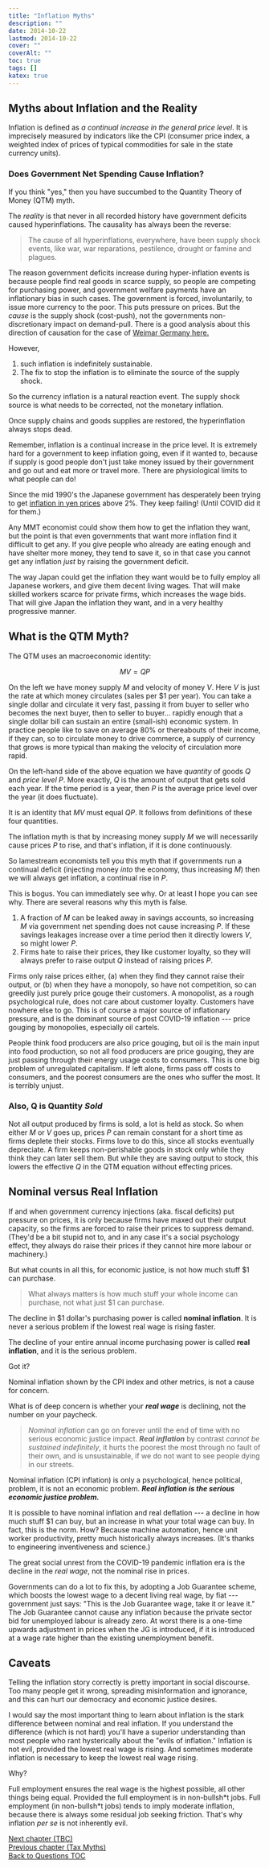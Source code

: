 ```yaml
---
title: "Inflation Myths"
description: ""
date: 2014-10-22
lastmod: 2014-10-22
cover: ""
coverAlt: ""
toc: true
tags: []
katex: true
---
```


## Myths about Inflation and the Reality

Inflation is defined as *a continual increase in the general price level*.
It is imprecisely measured by indicators like the CPI (consumer price index, a weighted index of prices of typical commodities for sale in the state currency units).


### Does Government Net Spending Cause Inflation?

If you think "yes," then you have succumbed to the Quantity Theory of Money (QTM) myth. 

The *reality* is that never in all recorded history have government deficits caused hyperinflations.
The causality has always been the reverse:

> The cause of all hyperinflations, everywhere, have been supply shock events, like war, war reparations, pestilence, drought or famine and plagues.

The reason government deficits increase during hyper-inflation events is because people find real goods in scarce supply, so people are competing for purchasing power, and government welfare payments have an inflationary bias in such cases. 
The government is forced, involuntarily, to issue more currency to the poor. 
This puts pressure on prices.
But the *cause* is the supply shock (cost-push), not the governments non-discretionary impact on demand-pull.
There is a good analysis about this direction of causation for the case of [Weimar Germany here.](https://gimms.org.uk/wp-content/uploads/2020/11/Weimar-Republic-Hyperinflation-through-a-Modern-Monetary-Theory-Lens.pdf)

However, 
1. such inflation is indefinitely sustainable.
2. The fix to stop the inflation is to eliminate the source of the supply shock.

So the currency inflation is a natural reaction event. 
The supply shock source is what needs to be corrected, not the monetary inflation.

Once supply chains and goods supplies are restored, the hyperinflation always stops dead. 

Remember, inflation is a continual increase in the price level. 
It is extremely hard for a government to keep inflation going, even if it wanted to, because if supply is good people don't just take money issued by their government and go out and eat more or travel more. 
There are physiological limits to what people can do!

Since the mid 1990's the Japanese government has desperately been trying to get [inflation in yen prices](https://tradingeconomics.com/japan/inflation-cpi) above 2%. 
They keep failing! (Until COVID did it for them.)

Any MMT economist could show them how to get the inflation they want, but the point is that even governments that want more inflation find it difficult to get any. 
If you give people who already are eating enough and have shelter more money, they tend to save it, so in that case you cannot get any inflation *just* by raising the government deficit. 

The way Japan could get the inflation they want would be to fully employ all Japanese workers, and give them decent living wages. 
That will make skilled workers scarce for private firms, which increases the wage bids. 
That will give Japan the inflation they want, and in a very healthy progressive manner.

## What is the QTM Myth?

The QTM uses an macroeconomic identity:

$$ M V = Q P $$

On the left we have money supply $M$ and velocity of money $V$. 
Here $V$ is just the rate at which money circulates (sales per \$1 per year). 
You can take a single dollar and circulate it very fast, passing it from buyer to seller who becomes the next buyer, then to seller to buyer... rapidly enough that a single dollar bill can sustain an entire (small-ish) economic system. 
In practice people like to save on average 80% or thereabouts of their income, if they can, so to circulate money to drive commerce, a supply of currency that grows is more typical than making the velocity of circulation more rapid.

On the left-hand side of the above equation we have *quantity* of goods $Q$ and *price level* $P$. 
More exactly, $Q$ is the amount of output that gets sold each year. 
If the time period is a year, then $P$ is the average price level over the year (it does fluctuate).

It is an identity that $MV$ must equal $QP$. It follows from definitions of these four quantities.

The inflation myth is that by increasing money supply $M$ we will necessarily cause prices $P$ to rise, and that's inflation, if it is done continuously.

So lamestream economists tell you this myth that if governments run a continual deficit (injecting money *into* the economy, thus increasing $M$) then we will always get inflation, a continual rise in $P$.

This is bogus. 
You can immediately see why. Or at least I hope you can see why.  There are several reasons why this myth is false.

1. A fraction of $M$ can be leaked away in savings accounts, so increasing $M$ via government net spending does not cause increasing $P$. If these savings leakages increase over a time period then it directly lowers $V$, so might lower $P$.
2. Firms hate to raise their prices, they like customer loyalty, so they will always prefer to raise output $Q$ instead of raising prices $P$.

Firms only raise prices either, (a) when they find they cannot raise their output, or (b) when they have a monopoly, so have not competition, so can greedily just purely price gouge their customers.  A monopolist, as a rough psychological rule, does not care about customer loyalty. 
Customers have nowhere else to go. 
This is of course a major source of inflationary pressure, and is the dominant source of post COVID-19 inflation --- price gouging by monopolies, especially oil cartels.

People think food producers are also price gouging, but oil is the main input into food production, so not all food producers are price gouging, they are just passing through their energy usage costs to consumers. 
This is one big problem of unregulated capitalism. 
If left alone, firms pass off costs to consumers, and the poorest consumers are the ones who suffer the most. 
It is terribly unjust.

### Also, Q is Quantity _Sold_

Not all output produced by firms is sold, a lot is held as stock. 
So when either $M$ or $V$ goes up, prices $P$ can remain constant for a short time as firms deplete their stocks. 
Firms love to do this, since all stocks eventually depreciate. 
A firm keeps non-perishable goods in stock only while they think they can later sell them.
But while they are saving output to stock, this lowers the effective $Q$ in the QTM equation without effecting prices.


## Nominal versus Real Inflation

If and when government currency injections (aka. fiscal deficits) put pressure on prices, it is only because firms have maxed out their output capacity, so the firms are forced to raise their prices to suppress demand. 
(They'd be a bit stupid not to, and in any case it's a social psychology effect, they always do raise their prices if they cannot hire more labour or machinery.)

But what counts in all this, for economic justice, is not how much stuff \$1 can purchase.

> What always matters is how much stuff your whole income can purchase, not what just \$1 can purchase.

The decline in \$1 dollar's purchasing power is called **nominal inflation**. 
It is never a serious problem if the lowest real wage is rising faster.

The decline of your entire annual income purchasing power is called **real inflation**, and it is the serious problem.

Got it?

Nominal inflation shown by the CPI index and other metrics, is not a cause for concern.

What is of deep concern is whether your **_real wage_** is declining, not the number on your paycheck.

> *Nominal inflation* can go on forever until the end of time with no serious economic justice impact. **_Real inflation_** by contrast *cannot be sustained indefinitely*, it hurts the poorest the most through no fault of their own, and is unsustainable, if we do not want to see people dying in our streets.

Nominal inflation (CPI inflation) is only a psychological, hence political, problem, it is not an economic problem. 
**_Real inflation is the serious economic justice problem._**

It is possible to have nominal inflation and real deflation --- a decline in how much stuff \$1 can buy, but an increase in what your total wage can buy. In fact, this is the norm.
How? Because machine automation, hence unit worker productivity, pretty much historically always increases. 
(It's thanks to engineering inventiveness and science.)

The great social unrest from the COVID-19 pandemic inflation era is the decline in the *real wage*, not the nominal rise in prices.

Governments can do a lot to fix this, by adopting a Job Guarantee scheme, which boosts the lowest wage to a decent living real wage, by fiat --- government just says: "This is the Job Guarantee wage, take it or leave it." 
The Job Guarantee cannot cause any inflation because the private sector bid for unemployed labour is already zero.
At worst there is a one-time upwards adjustment in prices when the JG is introduced, if it is introduced at a wage rate higher than the existing unemployment benefit.


## Caveats

Telling the inflation story correctly is pretty important in social discourse. 
Too many people get it wrong, spreading misinformation and ignorance, and this can hurt our democracy and economic justice desires.

I would say the most important thing to learn about inflation is the stark difference between nominal and real inflation. 
If you understand the difference (which is not hard) you'll have a superior understanding than most people who rant hysterically about the "evils of inflation." 
Inflation is not evil, provided the lowest real wage is rising. 
And sometimes moderate inflation is necessary to keep the lowest real wage rising.

Why?

Full employment ensures the real wage is the highest possible, all other things being equal. Provided the full employment is in non-bullsh$\ast$t jobs. 
Full employment (in non-bullsh$\ast$t jobs) tends to imply moderate inflation, because there is always some residual job seeking friction. 
That's why inflation *per se* is not inherently evil.


[Next chapter (TBC)](./)  
[Previous chapter (Tax Myths)](../3_tax_myths)  
[Back to Questions TOC](../)

